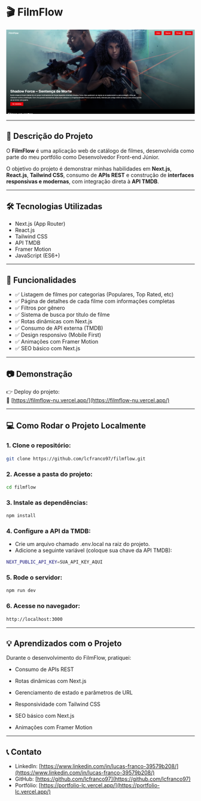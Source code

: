 # 🎬 FilmFlow

![FilmFlow Screenshot](./film-flowprint.png) 

---

## 📌 Descrição do Projeto

O **FilmFlow** é uma aplicação web de catálogo de filmes, desenvolvida como parte do meu portfólio como Desenvolvedor Front-end Júnior.

O objetivo do projeto é demonstrar minhas habilidades em **Next.js**, **React.js**, **Tailwind CSS**, consumo de **APIs REST** e construção de **interfaces responsivas e modernas**, com integração direta à **API TMDB**.

---

## 🛠️ Tecnologias Utilizadas

- Next.js (App Router)
- React.js
- Tailwind CSS
- API TMDB
- Framer Motion
- JavaScript (ES6+)

---

## 🚀 Funcionalidades

- ✅ Listagem de filmes por categorias (Populares, Top Rated, etc)
- ✅ Página de detalhes de cada filme com informações completas
- ✅ Filtros por gênero
- ✅ Sistema de busca por título de filme
- ✅ Rotas dinâmicas com Next.js
- ✅ Consumo de API externa (TMDB)
- ✅ Design responsivo (Mobile First)
- ✅ Animações com Framer Motion
- ✅ SEO básico com Next.js

---

## 📷 Demonstração

👉 Deploy do projeto:  
🔗 [https://filmflow-nu.vercel.app/](https://filmflow-nu.vercel.app/)

---

## 💻 Como Rodar o Projeto Localmente

### 1. Clone o repositório:

```bash
git clone https://github.com/lcfranco97/filmflow.git
```

### 2. Acesse a pasta do projeto:
```bash
cd filmflow
```

### 3. Instale as dependências:
```bash
npm install
```

### 4. Configure a API da TMDB:
- Crie um arquivo chamado .env.local na raiz do projeto.
- Adicione a seguinte variável (coloque sua chave da API TMDB):
```bash
NEXT_PUBLIC_API_KEY=SUA_API_KEY_AQUI
```
### 5. Rode o servidor:
```bash
npm run dev
```

### 6. Acesse no navegador:
```bash
http://localhost:3000
```

---

## 💡 Aprendizados com o Projeto
Durante o desenvolvimento do FilmFlow, pratiquei:

- Consumo de APIs REST

- Rotas dinâmicas com Next.js

- Gerenciamento de estado e parâmetros de URL

- Responsividade com Tailwind CSS

- SEO básico com Next.js

- Animações com Framer Motion

---

## 📞 Contato

- LinkedIn: [https://www.linkedin.com/in/lucas-franco-39579b208/](https://www.linkedin.com/in/lucas-franco-39579b208/)
- GitHub: [https://github.com/lcfranco97](https://github.com/lcfranco97)
- Portfólio: [https://portfolio-lc.vercel.app/](https://portfolio-lc.vercel.app/)

